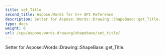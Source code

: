 ```yaml
---
title: set_Title
second_title: Aspose.Words for C++ API Reference
description: Setter for Aspose::Words::Drawing::ShapeBase::get_Title. 
type: docs
weight: 0
url: /cpp/aspose.words.drawing/shapebase/set_title/
---
```


Setter for Aspose::Words::Drawing::ShapeBase::get_Title. 

